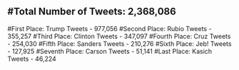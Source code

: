 #Total Number of Tweets: 2,368,086 
---
#First Place: Trump Tweets - 977,056
#Second Place: Rubio Tweets - 355,257
#Third Place: Clinton Tweets - 347,097
#Fourth Place: Cruz Tweets - 254,030
#Fifth Place: Sanders Tweets - 210,276
#Sixth Place: Jeb! Tweets - 127,925
#Seventh Place: Carson Tweets - 51,141
#Last Place: Kasich Tweets - 46,224
